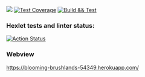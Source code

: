 <a href="https://codeclimate.com/github/kudrvet/php-project-lvl3/maintainability"><img src="https://api.codeclimate.com/v1/badges/2434814fa7c3575a1b35/maintainability" /></a> [![Test Coverage](https://api.codeclimate.com/v1/badges/2434814fa7c3575a1b35/test_coverage)](https://codeclimate.com/github/kudrvet/php-project-lvl3/test_coverage) [![Build && Test](https://github.com/kudrvet/php-project-lvl3/workflows/Build%20&&%20Test/badge.svg)](https://github.com/kudrvet/php-project-lvl3/actions)

### Hexlet tests and linter status:
[![Action Status](https://github.com/kudrvet/php-project-lvl3/workflows/.github/workflows/hexlet-check.yml/badge.svg?branch=main&event=push)](https://github.com/kudrvet/php-project-lvl3/actions)

### Webview

https://blooming-brushlands-54349.herokuapp.com/
